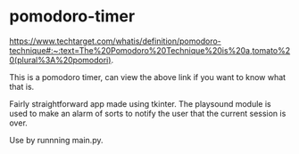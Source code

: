 # pomodoro-timer

https://www.techtarget.com/whatis/definition/pomodoro-technique#:~:text=The%20Pomodoro%20Technique%20is%20a,tomato%20(plural%3A%20pomodori).


This is a pomodoro timer, can view the above link if you want to know what that is.

Fairly straightforward app made using tkinter. The playsound module is used to make an alarm of sorts to notify the user that the current session is over.

Use by runnning main.py.
